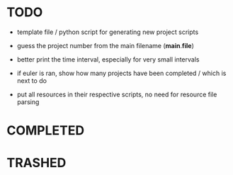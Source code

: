 # TODO

- template file / python script for generating new project scripts

- guess the project number from the main filename (__main__.__file__)

- better print the time interval, especially for very small intervals

- if euler is ran, show how many projects have been completed / which is next to do

- put all resources in their respective scripts, no need for resource file parsing

# COMPLETED


# TRASHED
